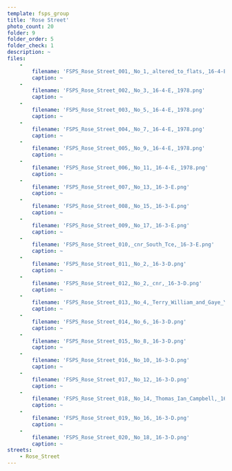 ```yaml
---
template: fsps_group
title: 'Rose Street'
photo_count: 20
folder: 9
folder_order: 5
folder_check: 1
description: ~
files:
    -
        filename: 'FSPS_Rose_Street_001,_No_1,_altered_to_flats,_16-4-E,_1978.png'
        caption: ~
    -
        filename: 'FSPS_Rose_Street_002,_No_3,_16-4-E,_1978.png'
        caption: ~
    -
        filename: 'FSPS_Rose_Street_003,_No_5,_16-4-E,_1978.png'
        caption: ~
    -
        filename: 'FSPS_Rose_Street_004,_No_7,_16-4-E,_1978.png'
        caption: ~
    -
        filename: 'FSPS_Rose_Street_005,_No_9,_16-4-E,_1978.png'
        caption: ~
    -
        filename: 'FSPS_Rose_Street_006,_No_11,_16-4-E,_1978.png'
        caption: ~
    -
        filename: 'FSPS_Rose_Street_007,_No_13,_16-3-E.png'
        caption: ~
    -
        filename: 'FSPS_Rose_Street_008,_No_15,_16-3-E.png'
        caption: ~
    -
        filename: 'FSPS_Rose_Street_009,_No_17,_16-3-E.png'
        caption: ~
    -
        filename: 'FSPS_Rose_Street_010,_cnr_South_Tce,_16-3-E.png'
        caption: ~
    -
        filename: 'FSPS_Rose_Street_011,_No_2,_16-3-D.png'
        caption: ~
    -
        filename: 'FSPS_Rose_Street_012,_No_2,_cnr,_16-3-D.png'
        caption: ~
    -
        filename: 'FSPS_Rose_Street_013,_No_4,_Terry_William_and_Gaye_Yvonne_Green,_16-3-D.png'
        caption: ~
    -
        filename: 'FSPS_Rose_Street_014,_No_6,_16-3-D.png'
        caption: ~
    -
        filename: 'FSPS_Rose_Street_015,_No_8,_16-3-D.png'
        caption: ~
    -
        filename: 'FSPS_Rose_Street_016,_No_10,_16-3-D.png'
        caption: ~
    -
        filename: 'FSPS_Rose_Street_017,_No_12,_16-3-D.png'
        caption: ~
    -
        filename: 'FSPS_Rose_Street_018,_No_14,_Thomas_Ian_Campbell,_16-3-D.png'
        caption: ~
    -
        filename: 'FSPS_Rose_Street_019,_No_16,_16-3-D.png'
        caption: ~
    -
        filename: 'FSPS_Rose_Street_020,_No_18,_16-3-D.png'
        caption: ~
streets:
    - Rose_Street
---
```

